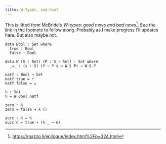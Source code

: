 ```yaml
---
title: W-Types, and how?
---
```


<!--
```
{-# OPTIONS --without-K #-}

module W where

open import Data.Unit
open import Data.Empty
```
-->

This is lifted from McBride's _W-types: good news and bad
news_[^1]. See the link in the footnote to follow along. Probably as I
make progress I'll updates here. But also maybe not.

```
data Bool : Set where
  true : Bool
  false : Bool

data W (S : Set) (P : S → Set) : Set where
  _◂_ : (s : S) (f : P s → W S P) → W S P

natf : Bool → Set
natf true = ⊤
natf false = ⊥

ℕ : Set
ℕ = W Bool natf

zero : ℕ
zero = false ◂ λ () 

succ : ℕ → ℕ
succ n = true ◂ (λ _ → n)
```

[^1]: https://mazzo.li/epilogue/index.html%3Fp=324.html
